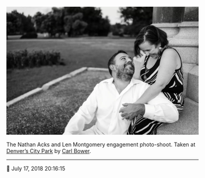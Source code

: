 ![Nathan and Len sitting at the base of a monument in City Park](assets/3edb50040ab81db68f75297d9c8d2643.webp)

The Nathan Acks and Len Montgomery engagement photo-shoot. Taken at [Denver’s City Park](https://www.denver.org/listing/city-park/6822/) by [Carl Bower](http://carlbowerphotos.com/).

- - - -

<span aria-hidden="true">📅</span> July 17, 2018 20:16:15
